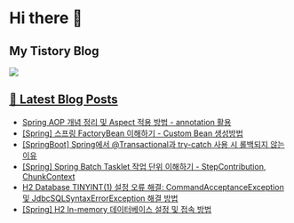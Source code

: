 # Hi there 👋

## My Tistory Blog

<p>
    <a href="https://kylo8.tistory.com"><img src="https://img.shields.io/badge/Tistory-000000?style=flat-square&logo=Tistory&logoColor=white"/>
</p>

## 📕 Latest Blog Posts

<ul><li><a href='https://kylo8.tistory.com/entry/Spring-AOP-%EA%B0%9C%EB%85%90-%EC%A0%95%EB%A6%AC-%EB%B0%8F-Aspect-%EC%A0%81%EC%9A%A9-%EB%B0%A9%EB%B2%95-annotation-%ED%99%9C%EC%9A%A9' target='_blank'>Spring AOP 개념 정리 및 Aspect 적용 방법 - annotation 활용</a></li><li><a href='https://kylo8.tistory.com/entry/Spring-%EC%8A%A4%ED%94%84%EB%A7%81-FactoryBean-%EC%9D%B4%ED%95%B4%ED%95%98%EA%B8%B0-Custom-Bean-%EC%83%9D%EC%84%B1%EB%B0%A9%EB%B2%95' target='_blank'>[Spring] 스프링 FactoryBean 이해하기 - Custom Bean 생성방법</a></li><li><a href='https://kylo8.tistory.com/entry/SpringBoot-Spring%EC%97%90%EC%84%9C-Transactional%EA%B3%BC-try-catch-%EC%82%AC%EC%9A%A9-%EC%8B%9C-%EB%A1%A4%EB%B0%B1%EB%90%98%EC%A7%80-%EC%95%8A%EB%8A%94-%EC%9D%B4%EC%9C%A0' target='_blank'>[SpringBoot] Spring에서 @Transactional과 try-catch 사용 시 롤백되지 않는 이유</a></li><li><a href='https://kylo8.tistory.com/entry/Spring-Spring-Batch-Tasklet-%EC%9E%91%EC%97%85-%EB%8B%A8%EC%9C%84-%EC%9D%B4%ED%95%B4%ED%95%98%EA%B8%B0-StepContribution-ChunkContext' target='_blank'>[Spring] Spring Batch Tasklet 작업 단위 이해하기 - StepContribution, ChunkContext</a></li><li><a href='https://kylo8.tistory.com/entry/H2-Database-TINYINT1-%EC%84%A4%EC%A0%95-%EC%98%A4%EB%A5%98-%ED%95%B4%EA%B2%B0-CommandAcceptanceException-%EB%B0%8F-JdbcSQLSyntaxErrorException-%ED%95%B4%EA%B2%B0-%EB%B0%A9%EB%B2%95' target='_blank'>H2 Database TINYINT(1) 설정 오류 해결: CommandAcceptanceException 및 JdbcSQLSyntaxErrorException 해결 방법</a></li><li><a href='https://kylo8.tistory.com/entry/Spring-H2-In-memory-%EB%8D%B0%EC%9D%B4%ED%84%B0%EB%B2%A0%EC%9D%B4%EC%8A%A4-%EC%84%A4%EC%A0%95-%EB%B0%8F-%EC%A0%91%EC%86%8D-%EB%B0%A9%EB%B2%95' target='_blank'>[Spring] H2 In-memory 데이터베이스 설정 및 접속 방법</a></li></ul>